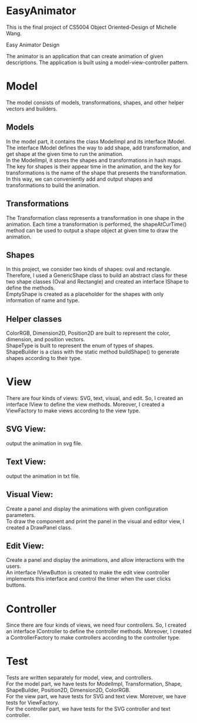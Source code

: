 # EasyAnimator

This is the final project of CS5004 Object Oriented-Design of Michelle Wang. 

Easy Animator Design  

The animator is an application that can create animation of given descriptions. The application is built using a model-view-controller pattern.  


# Model

The model consists of models, transformations, shapes, and other helper vectors and builders.  

## Models
In the model part, it contains the class ModelImpl and its interface IModel.  
The interface IModel defines the way to add shape, add transformation, and get shape at the given time to run the animation.  
In the ModelImpl, it stores the shapes and transformations in hash maps. The key for shapes is their appear time in the animation, and the key for transformations is the name of the shape that presents the transformation. In this way, we can conveniently add and output shapes and transformations to build the animation.  

## Transformations
The Transformation class represents a transformation in one shape in the animation. Each time a transformation is performed, the shapeAtCurTime() method can be used to output a shape object at given time to draw the animation.  

## Shapes
In this project, we consider two kinds of shapes: oval and rectangle. Therefore, I used a GenericShape class to build an abstract class for these two shape classes (Oval and Rectangle) and created an interface IShape to define the methods.  
EmptyShape is created as a placeholder for the shapes with only information of name and type.  

## Helper classes
ColorRGB, Dimension2D, Position2D are built to represent the color, dimension, and position vectors.  
ShapeType is built to represent the enum of types of shapes.  
ShapeBuilder is a class with the static method buildShape() to generate shapes according to their type.   

# View
There are four kinds of views: SVG, text, visual, and edit. So, I created an interface IView to define the view methods. Moreover, I created a ViewFactory to make views according to the view type.  
## SVG View: 
output the animation in svg file.  
## Text View:
output the animation in txt file.  
## Visual View:
Create a panel and display the animations with given configuration parameters.  
To draw the component and print the panel in the visual and editor view, I created a DrawPanel class.   
## Edit View:
Create a panel and display the animations, and allow interactions with the users.  
An interface IViewButton is created to make the edit view controller implements this interface and control the timer when the user clicks buttons.  

# Controller
Since there are four kinds of views, we need four controllers. So, I created an interface IController to define the controller methods. Moreover, I created a ControllerFactory to make controllers according to the controller type.  

# Test
Tests are written separately for model, view, and controllers.   
For the model part, we have tests for ModelImpl, Transformation, Shape, ShapeBuilder, Position2D, Dimension2D, ColorRGB.  
For the view part, we have tests for SVG and text view. Moreover, we have tests for ViewFactory.  
For the controller part, we have tests for the SVG controller and text controller.   
